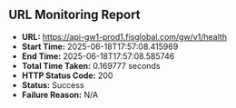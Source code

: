 ## URL Monitoring Report

- **URL:** https://api-gw1-prod1.fisglobal.com/gw/v1/health
- **Start Time:** 2025-06-18T17:57:08.415969
- **End Time:** 2025-06-18T17:57:08.585746
- **Total Time Taken:** 0.169777 seconds
- **HTTP Status Code:** 200
- **Status:** Success
- **Failure Reason:** N/A
